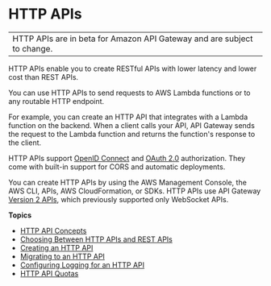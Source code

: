 # HTTP APIs<a name="http-api"></a>


|  | 
| --- |
| HTTP APIs are in beta for Amazon API Gateway and are subject to change\. | 

HTTP APIs enable you to create RESTful APIs with lower latency and lower cost than REST APIs\.

You can use HTTP APIs to send requests to AWS Lambda functions or to any routable HTTP endpoint\.

For example, you can create an HTTP API that integrates with a Lambda function on the backend\. When a client calls your API, API Gateway sends the request to the Lambda function and returns the function's response to the client\.

HTTP APIs support [OpenID Connect](https://openid.net/connect/) and [OAuth 2\.0](https://oauth.net/2/) authorization\. They come with built\-in support for CORS and automatic deployments\.

You can create HTTP APIs by using the AWS Management Console, the AWS CLI, APIs, AWS CloudFormation, or SDKs\. HTTP APIs use API Gateway [Version 2 APIs](https://docs.aws.amazon.com/apigatewayv2/latest/api-reference/api-reference.html), which previously supported only WebSocket APIs\.

**Topics**
+ [HTTP API Concepts](http-api-concepts.md)
+ [Choosing Between HTTP APIs and REST APIs](http-api-vs-rest.md)
+ [Creating an HTTP API](http-api-examples.md)
+ [Migrating to an HTTP API](http-api-import.md)
+ [Configuring Logging for an HTTP API](http-api-logging.md)
+ [HTTP API Quotas](http-api-quotas.md)